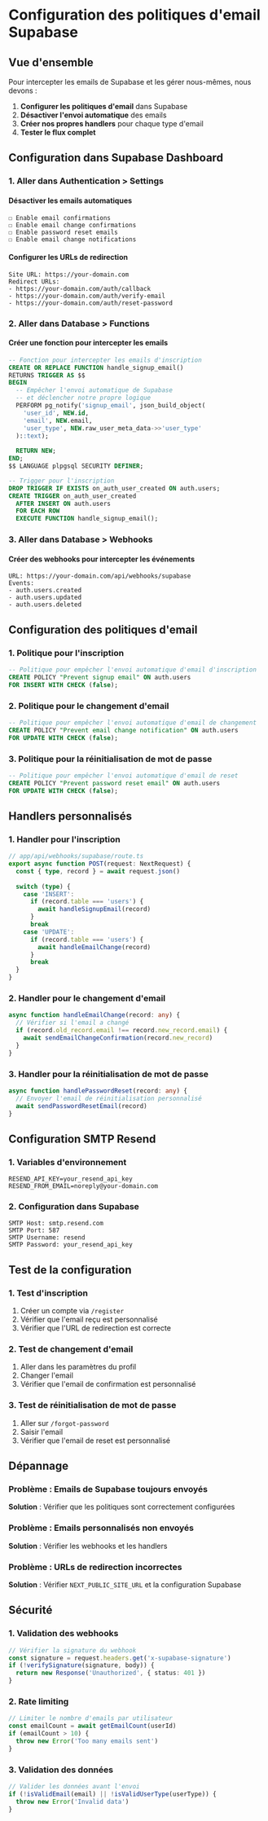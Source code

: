 # Configuration des politiques d'email Supabase

## Vue d'ensemble

Pour intercepter les emails de Supabase et les gérer nous-mêmes, nous devons :

1. **Configurer les politiques d'email** dans Supabase
2. **Désactiver l'envoi automatique** des emails
3. **Créer nos propres handlers** pour chaque type d'email
4. **Tester le flux complet**

## Configuration dans Supabase Dashboard

### 1. Aller dans Authentication > Settings

#### Désactiver les emails automatiques
```
☐ Enable email confirmations
☐ Enable email change confirmations  
☐ Enable password reset emails
☐ Enable email change notifications
```

#### Configurer les URLs de redirection
```
Site URL: https://your-domain.com
Redirect URLs:
- https://your-domain.com/auth/callback
- https://your-domain.com/auth/verify-email
- https://your-domain.com/auth/reset-password
```

### 2. Aller dans Database > Functions

#### Créer une fonction pour intercepter les emails
```sql
-- Fonction pour intercepter les emails d'inscription
CREATE OR REPLACE FUNCTION handle_signup_email()
RETURNS TRIGGER AS $$
BEGIN
  -- Empêcher l'envoi automatique de Supabase
  -- et déclencher notre propre logique
  PERFORM pg_notify('signup_email', json_build_object(
    'user_id', NEW.id,
    'email', NEW.email,
    'user_type', NEW.raw_user_meta_data->>'user_type'
  )::text);
  
  RETURN NEW;
END;
$$ LANGUAGE plpgsql SECURITY DEFINER;

-- Trigger pour l'inscription
DROP TRIGGER IF EXISTS on_auth_user_created ON auth.users;
CREATE TRIGGER on_auth_user_created
  AFTER INSERT ON auth.users
  FOR EACH ROW
  EXECUTE FUNCTION handle_signup_email();
```

### 3. Aller dans Database > Webhooks

#### Créer des webhooks pour intercepter les événements
```
URL: https://your-domain.com/api/webhooks/supabase
Events: 
- auth.users.created
- auth.users.updated
- auth.users.deleted
```

## Configuration des politiques d'email

### 1. Politique pour l'inscription
```sql
-- Politique pour empêcher l'envoi automatique d'email d'inscription
CREATE POLICY "Prevent signup email" ON auth.users
FOR INSERT WITH CHECK (false);
```

### 2. Politique pour le changement d'email
```sql
-- Politique pour empêcher l'envoi automatique d'email de changement
CREATE POLICY "Prevent email change notification" ON auth.users
FOR UPDATE WITH CHECK (false);
```

### 3. Politique pour la réinitialisation de mot de passe
```sql
-- Politique pour empêcher l'envoi automatique d'email de reset
CREATE POLICY "Prevent password reset email" ON auth.users
FOR UPDATE WITH CHECK (false);
```

## Handlers personnalisés

### 1. Handler pour l'inscription
```typescript
// app/api/webhooks/supabase/route.ts
export async function POST(request: NextRequest) {
  const { type, record } = await request.json()
  
  switch (type) {
    case 'INSERT':
      if (record.table === 'users') {
        await handleSignupEmail(record)
      }
      break
    case 'UPDATE':
      if (record.table === 'users') {
        await handleEmailChange(record)
      }
      break
  }
}
```

### 2. Handler pour le changement d'email
```typescript
async function handleEmailChange(record: any) {
  // Vérifier si l'email a changé
  if (record.old_record.email !== record.new_record.email) {
    await sendEmailChangeConfirmation(record.new_record)
  }
}
```

### 3. Handler pour la réinitialisation de mot de passe
```typescript
async function handlePasswordReset(record: any) {
  // Envoyer l'email de réinitialisation personnalisé
  await sendPasswordResetEmail(record)
}
```

## Configuration SMTP Resend

### 1. Variables d'environnement
```env
RESEND_API_KEY=your_resend_api_key
RESEND_FROM_EMAIL=noreply@your-domain.com
```

### 2. Configuration dans Supabase
```
SMTP Host: smtp.resend.com
SMTP Port: 587
SMTP Username: resend
SMTP Password: your_resend_api_key
```

## Test de la configuration

### 1. Test d'inscription
1. Créer un compte via `/register`
2. Vérifier que l'email reçu est personnalisé
3. Vérifier que l'URL de redirection est correcte

### 2. Test de changement d'email
1. Aller dans les paramètres du profil
2. Changer l'email
3. Vérifier que l'email de confirmation est personnalisé

### 3. Test de réinitialisation de mot de passe
1. Aller sur `/forgot-password`
2. Saisir l'email
3. Vérifier que l'email de reset est personnalisé

## Dépannage

### Problème : Emails de Supabase toujours envoyés
**Solution** : Vérifier que les politiques sont correctement configurées

### Problème : Emails personnalisés non envoyés
**Solution** : Vérifier les webhooks et les handlers

### Problème : URLs de redirection incorrectes
**Solution** : Vérifier `NEXT_PUBLIC_SITE_URL` et la configuration Supabase

## Sécurité

### 1. Validation des webhooks
```typescript
// Vérifier la signature du webhook
const signature = request.headers.get('x-supabase-signature')
if (!verifySignature(signature, body)) {
  return new Response('Unauthorized', { status: 401 })
}
```

### 2. Rate limiting
```typescript
// Limiter le nombre d'emails par utilisateur
const emailCount = await getEmailCount(userId)
if (emailCount > 10) {
  throw new Error('Too many emails sent')
}
```

### 3. Validation des données
```typescript
// Valider les données avant l'envoi
if (!isValidEmail(email) || !isValidUserType(userType)) {
  throw new Error('Invalid data')
}
```
